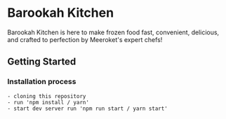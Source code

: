 # Barookah Kitchen

Barookah Kitchen is here to make frozen food fast, convenient, delicious, and crafted to perfection by Meeroket's expert chefs!

## Getting Started

### Installation process
    - cloning this repository
    - run 'npm install / yarn'
    - start dev server run 'npm run start / yarn start'
